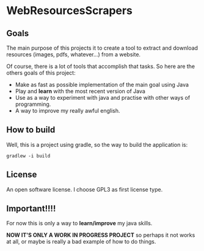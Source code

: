 # WebResourcesScrapers
## Goals
The main purpose of this projects it to create a tool to extract and download resources (images, pdfs, whatever...) from a website.

Of course, there is a lot of tools that accomplish that tasks. So here are the others goals of this project:
* Make as fast as possible implementation of the main goal using Java
* Play and **learn** with the most recent version of Java
* Use as a way to experiment with java and practise with other ways of programming.
* A way to improve my really awful english.

## How to build
Well, this is a project using gradle, so the way to build the application is:

``
gradlew -i build
``

## License
An open software license. I choose GPL3 as first license type.

## Important!!!!
For now this is only a way to **learn/improve** my java skills. 

**NOW IT'S ONLY A WORK IN PROGRESS PROJECT** so perhaps it not works at all, or maybe is really a bad example of how to do things.
